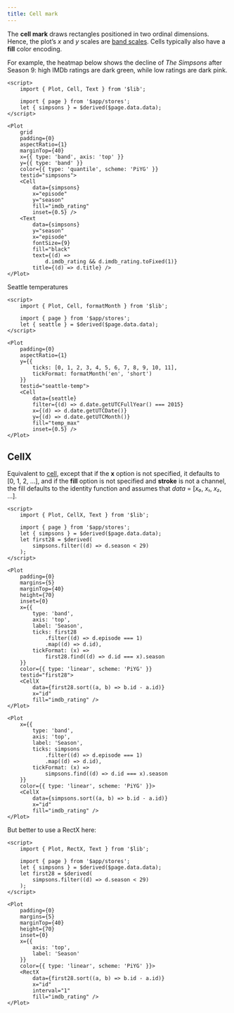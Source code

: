 ```yaml
---
title: Cell mark
---
```


The **cell mark** draws rectangles positioned in two ordinal dimensions. Hence, the plot’s _x_ and _y_ scales are [band scales](https://observablehq.com/plot/features/scales). Cells typically also have a **fill** color encoding.

For example, the heatmap below shows the decline of _The Simpsons_ after Season 9: high IMDb ratings are dark green, while low ratings are dark pink.

```svelte live
<script>
    import { Plot, Cell, Text } from '$lib';

    import { page } from '$app/stores';
    let { simpsons } = $derived($page.data.data);
</script>

<Plot
    grid
    padding={0}
    aspectRatio={1}
    marginTop={40}
    x={{ type: 'band', axis: 'top' }}
    y={{ type: 'band' }}
    color={{ type: 'quantile', scheme: 'PiYG' }}
    testid="simpsons">
    <Cell
        data={simpsons}
        x="episode"
        y="season"
        fill="imdb_rating"
        inset={0.5} />
    <Text
        data={simpsons}
        y="season"
        x="episode"
        fontSize={9}
        fill="black"
        text={(d) =>
            d.imdb_rating && d.imdb_rating.toFixed(1)}
        title={(d) => d.title} />
</Plot>
```

Seattle temperatures

```svelte live
<script>
    import { Plot, Cell, formatMonth } from '$lib';

    import { page } from '$app/stores';
    let { seattle } = $derived($page.data.data);
</script>

<Plot
    padding={0}
    aspectRatio={1}
    y={{
        ticks: [0, 1, 2, 3, 4, 5, 6, 7, 8, 9, 10, 11],
        tickFormat: formatMonth('en', 'short')
    }}
    testid="seattle-temp">
    <Cell
        data={seattle}
        filter={(d) => d.date.getUTCFullYear() === 2015}
        x={(d) => d.date.getUTCDate()}
        y={(d) => d.date.getUTCMonth()}
        fill="temp_max"
        inset={0.5} />
</Plot>
```

## CellX

Equivalent to [cell](/marks/cell#Cell), except that if the **x** option is not specified, it defaults to \[0, 1, 2, …\], and if the **fill** option is not specified and **stroke** is not a channel, the fill defaults to the identity function and assumes that _data_ = \[_x₀_, _x₁_, _x₂_, …\].

```svelte live
<script>
    import { Plot, CellX, Text } from '$lib';

    import { page } from '$app/stores';
    let { simpsons } = $derived($page.data.data);
    let first28 = $derived(
        simpsons.filter((d) => d.season < 29)
    );
</script>

<Plot
    padding={0}
    margins={5}
    marginTop={40}
    height={70}
    inset={0}
    x={{
        type: 'band',
        axis: 'top',
        label: 'Season',
        ticks: first28
            .filter((d) => d.episode === 1)
            .map((d) => d.id),
        tickFormat: (x) =>
            first28.find((d) => d.id === x).season
    }}
    color={{ type: 'linear', scheme: 'PiYG' }}
    testid="first28">
    <CellX
        data={first28.sort((a, b) => b.id - a.id)}
        x="id"
        fill="imdb_rating" />
</Plot>
```

```svelte
<Plot
    x={{
        type: 'band',
        axis: 'top',
        label: 'Season',
        ticks: simpsons
            .filter((d) => d.episode === 1)
            .map((d) => d.id),
        tickFormat: (x) =>
            simpsons.find((d) => d.id === x).season
    }}
    color={{ type: 'linear', scheme: 'PiYG' }}>
    <CellX
        data={simpsons.sort((a, b) => b.id - a.id)}
        x="id"
        fill="imdb_rating" />
</Plot>
```

But better to use a RectX here:

```svelte 0live
<script>
    import { Plot, RectX, Text } from '$lib';

    import { page } from '$app/stores';
    let { simpsons } = $derived($page.data.data);
    let first28 = $derived(
        simpsons.filter((d) => d.season < 29)
    );
</script>

<Plot
    padding={0}
    margins={5}
    marginTop={40}
    height={70}
    inset={0}
    x={{
        axis: 'top',
        label: 'Season'
    }}
    color={{ type: 'linear', scheme: 'PiYG' }}>
    <RectX
        data={first28.sort((a, b) => b.id - a.id)}
        x="id"
        interval="1"
        fill="imdb_rating" />
</Plot>
```
